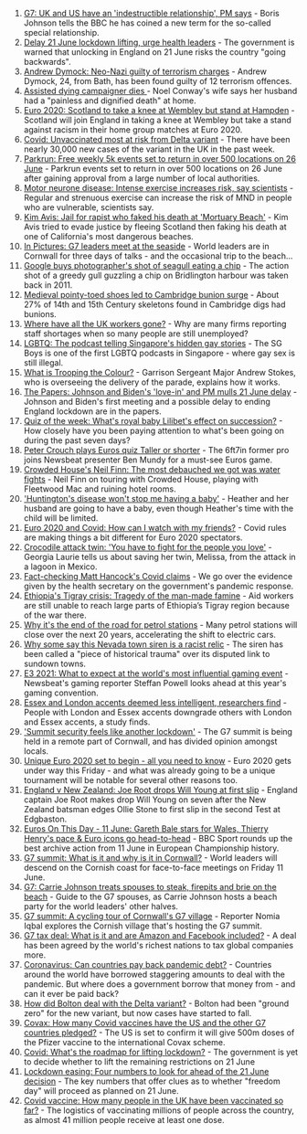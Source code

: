 1. [G7: UK and US have an 'indestructible relationship', PM says](https://www.bbc.co.uk/news/uk-politics-57436035) - Boris Johnson tells the BBC he has coined a new term for the so-called special relationship.
2. [Delay 21 June lockdown lifting, urge health leaders](https://www.bbc.co.uk/news/uk-57438745) - The government is warned that unlocking in England on 21 June risks the country "going backwards".
3. [Andrew Dymock: Neo-Nazi guilty of terrorism charges](https://www.bbc.co.uk/news/uk-england-somerset-57439480) - Andrew Dymock, 24, from Bath, has been found guilty of 12 terrorism offences.
4. [Assisted dying campaigner dies ](https://www.bbc.co.uk/news/uk-england-shropshire-57441095) - Noel Conway's wife says her husband had a "painless and dignified death" at home.
5. [Euro 2020: Scotland to take a knee at Wembley but stand at Hampden](https://www.bbc.co.uk/sport/football/57444726) - Scotland will join England in taking a knee at Wembley but take a stand against racism in their home group matches at Euro 2020.
6. [Covid: Unvaccinated most at risk from Delta variant](https://www.bbc.co.uk/news/health-57441677) - There have been nearly 30,000 new cases of the variant in the UK in the past week.
7. [Parkrun: Free weekly 5k events set to return in over 500 locations on 26 June](https://www.bbc.co.uk/sport/athletics/57438195) - Parkrun events set to return in over 500 locations on 26 June after gaining approval from a large number of local authorities.
8. [Motor neurone disease: Intense exercise increases risk, say scientists](https://www.bbc.co.uk/news/health-57431412) - Regular and strenuous exercise can increase the risk of MND in people who are vulnerable, scientists say.
9. [Kim Avis: Jail for rapist who faked his death at 'Mortuary Beach'](https://www.bbc.co.uk/news/uk-scotland-highlands-islands-57430215) - Kim Avis tried to evade justice by fleeing Scotland then faking his death at one of California's most dangerous beaches.
10. [In Pictures: G7 leaders meet at the seaside](https://www.bbc.co.uk/news/uk-57438878) - World leaders are in Cornwall for three days of talks - and the occasional trip to the beach...
11. [Google buys photographer's shot of seagull eating a chip](https://www.bbc.co.uk/news/uk-england-humber-57442449) - The action shot of a greedy gull guzzling a chip on Bridlington harbour was taken back in 2011.
12. [Medieval pointy-toed shoes led to Cambridge bunion surge](https://www.bbc.co.uk/news/uk-england-cambridgeshire-57427365) - About 27% of 14th and 15th Century skeletons found in Cambridge digs had bunions.
13. [Where have all the UK workers gone?](https://www.bbc.co.uk/news/business-57400560) - Why are many firms reporting staff shortages when so many people are still unemployed?
14. [LGBTQ: The podcast telling Singapore's hidden gay stories](https://www.bbc.co.uk/news/world-asia-57424596) - The SG Boys is one of the first LGBTQ podcasts in Singapore - where gay sex is still illegal.
15. [What is Trooping the Colour?](https://www.bbc.co.uk/news/uk-57433611) - Garrison Sergeant Major Andrew Stokes, who is overseeing the delivery of the parade, explains how it works.
16. [The Papers: Johnson and Biden's 'love-in' and PM mulls 21 June delay](https://www.bbc.co.uk/news/blogs-the-papers-57436753) - Johnson and Biden's first meeting and a possible delay to ending England lockdown are in the papers.
17. [Quiz of the week: What's royal baby Lilibet's effect on succession?](https://www.bbc.co.uk/news/world-57421255) - How closely have you been paying attention to what's been going on during the past seven days?
18. [Peter Crouch plays Euros quiz Taller or shorter](https://www.bbc.co.uk/news/newsbeat-57431175) - The 6ft7in former pro joins Newsbeat presenter Ben Mundy for a must-see Euros game.
19. [Crowded House's Neil Finn: The most debauched we got was water fights](https://www.bbc.co.uk/news/entertainment-arts-57419383) - Neil Finn on touring with Crowded House, playing with Fleetwood Mac and ruining hotel rooms.
20. ['Huntington's disease won't stop me having a baby'](https://www.bbc.co.uk/news/stories-57430859) - Heather and her husband are going to have a baby, even though Heather's time with the child will be limited.
21. [Euro 2020 and Covid: How can I watch with my friends?](https://www.bbc.co.uk/news/uk-57386719) - Covid rules are making things a bit different for Euro 2020 spectators.
22. [Crocodile attack twin: 'You have to fight for the people you love'](https://www.bbc.co.uk/news/newsbeat-57437135) - Georgia Laurie tells us about saving her twin, Melissa, from the attack in a lagoon in Mexico.
23. [Fact-checking Matt Hancock's Covid claims](https://www.bbc.co.uk/news/57427777) - We go over the evidence given by the health secretary on the government's pandemic response.
24. [Ethiopia's Tigray crisis: Tragedy of the man-made famine](https://www.bbc.co.uk/news/world-africa-57422168) - Aid workers are still unable to reach large parts of Ethiopia’s Tigray region because of the war there.
25. [Why it's the end of the road for petrol stations](https://www.bbc.co.uk/news/business-57416829) - Many petrol stations will close over the next 20 years, accelerating the shift to electric cars.
26. [Why some say this Nevada town siren is a racist relic](https://www.bbc.co.uk/news/world-us-canada-57407543) - The siren has been called a "piece of historical trauma" over its disputed link to sundown towns.
27. [E3 2021: What to expect at the world's most influential gaming event](https://www.bbc.co.uk/news/newsbeat-57425970) - Newsbeat's gaming reporter Steffan Powell looks ahead at this year's gaming convention.
28. [Essex and London accents deemed less intelligent, researchers find](https://www.bbc.co.uk/news/uk-england-essex-57071805) - People with London and Essex accents downgrade others with London and Essex accents, a study finds.
29. ['Summit security feels like another lockdown'](https://www.bbc.co.uk/news/uk-england-cornwall-57399071) - The G7 summit is being held in a remote part of Cornwall, and has divided opinion amongst locals.
30. [Unique Euro 2020 set to begin - all you need to know](https://www.bbc.co.uk/sport/football/57349809) - Euro 2020 gets under way this Friday - and what was already going to be a unique tournament will be notable for several other reasons too.
31. [England v New Zealand: Joe Root drops Will Young at first slip](https://www.bbc.co.uk/sport/av/cricket/57442077) - England captain Joe Root makes drop Will Young on seven after the New Zealand batsman edges Ollie Stone to first slip in the second Test at Edgbaston.
32. [Euros On This Day - 11 June: Gareth Bale stars for Wales, Thierry Henry's pace & Euro icons go head-to-head](https://www.bbc.co.uk/sport/av/football/53000364) - BBC Sport rounds up the best archive action from 11 June in European Championship history.
33. [G7 summit: What is it and why is it in Cornwall?](https://www.bbc.co.uk/news/world-49434667) - World leaders will descend on the Cornish coast for face-to-face meetings on Friday 11 June.
34. [G7: Carrie Johnson treats spouses to steak, firepits and brie on the beach](https://www.bbc.co.uk/news/uk-politics-57384801) - Guide to the G7 spouses, as Carrie Johnson hosts a beach party for the world leaders' other halves.
35. [G7 summit: A cycling tour of Cornwall's G7 village](https://www.bbc.co.uk/news/uk-57433610) - Reporter Nomia Iqbal explores the Cornish village that's hosting the G7 summit.
36. [G7 tax deal: What is it and are Amazon and Facebook included?](https://www.bbc.co.uk/news/business-57384352) - A deal has been agreed by the world's richest nations to tax global companies more.
37. [Coronavirus: Can countries pay back pandemic debt?](https://www.bbc.co.uk/news/57432260) - Countries around the world have borrowed staggering amounts to deal with the pandemic. But where does a government borrow that money from - and can it ever be paid back?
38. [How did Bolton deal with the Delta variant?](https://www.bbc.co.uk/news/uk-england-57425730) - Bolton had been "ground zero" for the new variant, but now cases have started to fall.
39. [Covax: How many Covid vaccines have the US and the other G7 countries pledged?](https://www.bbc.co.uk/news/world-55795297) - The US is set to confirm it will give 500m doses of the Pfizer vaccine to the international Covax scheme.
40. [Covid: What's the roadmap for lifting lockdown?](https://www.bbc.co.uk/news/explainers-52530518) - The government is yet to decide whether to lift the remaining restrictions on 21 June
41. [Lockdown easing: Four numbers to look for ahead of the 21 June decision](https://www.bbc.co.uk/news/57403888) - The key numbers that offer clues as to whether "freedom day" will proceed as planned on 21 June.
42. [Covid vaccine: How many people in the UK have been vaccinated so far?](https://www.bbc.co.uk/news/health-55274833) - The logistics of vaccinating millions of people across the country, as almost 41 million people receive at least one dose.
